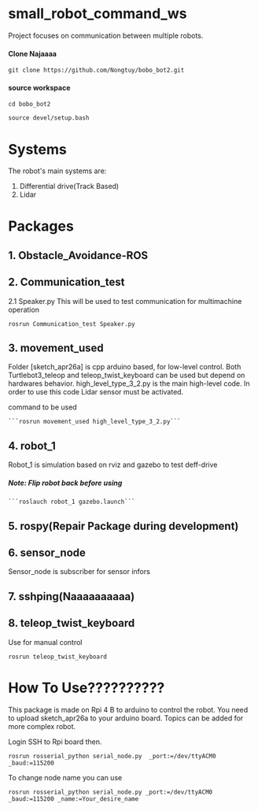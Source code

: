 # small_robot_command_ws
Project focuses on communication between multiple robots.
#### Clone Najaaaa

```git clone https://github.com/Nongtuy/bobo_bot2.git```

#### source workspace

```cd bobo_bot2```

```source devel/setup.bash```
# Systems
The robot's main systems are:
1. Differential drive(Track Based)
2. Lidar
# Packages
## 1. Obstacle_Avoidance-ROS
## 2. Communication_test
 2.1 Speaker.py This will be used to test communication for multimachine operation
 
 ```rosrun Communication_test Speaker.py```
## 3. movement_used
Folder [sketch_apr26a] is cpp arduino based, for low-level control. Both Turtlebot3_teleop and teleop_twist_keyboard can be used but   depend on hardwares behavior. high_level_type_3_2.py is the main high-level code. In order to use this code Lidar sensor must be activated.

command to be used
    
    ```rosrun movement_used high_level_type_3_2.py``` 
## 4. robot_1
Robot_1 is simulation based on rviz and gazebo to test deff-drive
##### Note: Flip robot back before using
    ```roslauch robot_1 gazebo.launch```
## 5. rospy(Repair Package during development)

## 6. sensor_node
Sensor_node is subscriber for sensor infors
## 7. sshping(Naaaaaaaaaa)
## 8. teleop_twist_keyboard
Use for manual control

 ```rosrun teleop_twist_keyboard```
 # How To Use??????????
This package is made on Rpi 4 B to arduino to control the robot. You need to upload sketch_apr26a to your arduino board. Topics can be added for more complex robot. 

Login SSH to Rpi board then.

  ```rosrun rosserial_python serial_node.py  _port:=/dev/ttyACM0 _baud:=115200```

  To change node name you can use

```rosrun rosserial_python serial_node.py _port:=/dev/ttyACM0 _baud:=115200 _name:=Your_desire_name```
  
